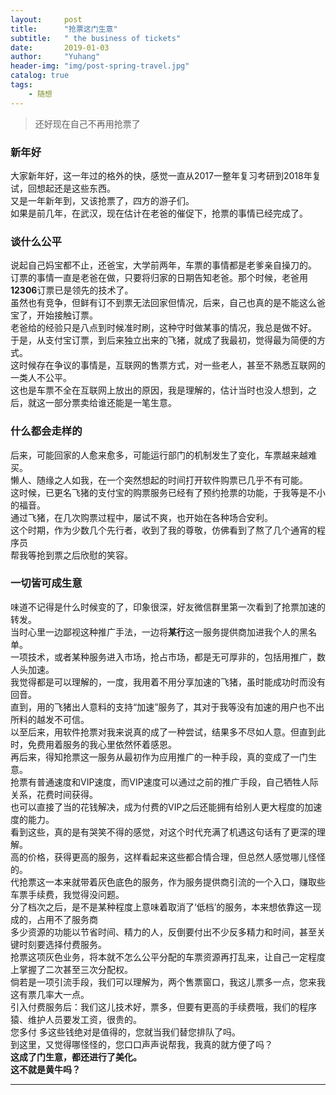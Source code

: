 ```yaml
---
layout:     post
title:      "抢票这门生意"
subtitle:   " the business of tickets"
date:       2019-01-03
author:     "Yuhang"
header-img: "img/post-spring-travel.jpg"
catalog: true
tags:
    - 随想
---
```


> 还好现在自己不再用抢票了

### 新年好

大家新年好，这一年过的格外的快，感觉一直从2017一整年复习考研到2018年复试，回想起还是这些东西。<br>
又是一年新年到，又该抢票了，四方的游子们。<br>
如果是前几年，在武汉，现在估计在老爸的催促下，抢票的事情已经完成了。<br>


### 谈什么公平

说起自己妈宝都不止，还爸宝，大学前两年，车票的事情都是老爹亲自操刀的。<br>
订票的事情一直是老爸在做，只要将归家的日期告知老爸。那个时候，老爸用**12306**订票已是领先的技术了。<br>
虽然也有竞争，但鲜有订不到票无法回家但情况，后来，自己也真的是不能这么爸宝了，开始接触订票。<br>
老爸给的经验只是八点到时候准时刷，这种守时做某事的情况，我总是做不好。<br>
于是，从支付宝订票，到后来独立出来的飞猪，就成了我最初，觉得最为简便的方式。<br>
这时候存在争议的事情是，互联网的售票方式，对一些老人，甚至不熟悉互联网的一类人不公平。<br>
这也是车票不全在互联网上放出的原因，我是理解的，估计当时也没人想到，之后，就这一部分票卖给谁还能是一笔生意。


### 什么都会走样的

后来，可能回家的人愈来愈多，可能运行部门的机制发生了变化，车票越来越难买。<br>
懒人、随缘之人如我，在一个突然想起的时间打开软件购票已几乎不有可能。<br>
这时候，已更名飞猪的支付宝的购票服务已经有了预约抢票的功能，于我等是不小的福音。<br>
通过飞猪，在几次购票过程中，屡试不爽，也开始在各种场合安利。<br>
这个时期，作为少数几个先行者，收到了我的尊敬，仿佛看到了熬了几个通宵的程序员<br>
帮我等抢到票之后欣慰的笑容。<br>


### 一切皆可成生意

味道不记得是什么时候变的了，印象很深，好友微信群里第一次看到了抢票加速的转发。<br>
当时心里一边鄙视这种推广手法，一边将**某行**这一服务提供商加进我个人的黑名单。<br>
一项技术，或者某种服务进入市场，抢占市场，都是无可厚非的，包括用推广，数人头加速。<br>
我觉得都是可以理解的，一度，我用着不用分享加速的飞猪，虽时能成功时而没有回音。<br>
直到，用的飞猪出人意料的支持“加速”服务了，其对于我等没有加速的用户也不出所料的越发不可信。<br>
以至后来，用软件抢票对我来说真的成了一种尝试，结果多不尽如人意。但直到此时，免费用着服务的我心里依然怀着感恩。<br>
再后来，得知抢票这一服务从最初作为应用推广的一种手段，真的变成了一门生意。<br>
抢票有普通速度和VIP速度，而VIP速度可以通过之前的推广手段，自己牺牲人际关系，花费时间获得。<br>
也可以直接了当的花钱解决，成为付费的VIP之后还能拥有给别人更大程度的加速度的能力。<br>
看到这些，真的是有哭笑不得的感觉，对这个时代充满了机遇这句话有了更深的理解。<br>
高的价格，获得更高的服务，这样看起来这些都合情合理，但总然人感觉哪儿怪怪的。<br>
代抢票这一本来就带着灰色底色的服务，作为服务提供商引流的一个入口，赚取些车票手续费，我觉得没问题。<br>
分了档次之后，是不是某种程度上意味着取消了‘低档’的服务，本来想依靠这一现成的，占用不了服务商<br>
多少资源的功能以节省时间、精力的人，反倒要付出不少反多精力和时间，甚至关键时刻要选择付费服务。<br>
抢票这项灰色业务，将本就不怎么公平分配的车票资源再打乱来，让自己一定程度上掌握了二次甚至三次分配权。<br>
倘若是一项引流手段，我们可以理解为，两个售票窗口，我这儿票多一点，您来我这有票几率大一点。<br>
引入付费服务后：我们这儿技术好，票多，但要有更高的手续费哦，我们的程序猿、维护人员要发工资，很贵的。<br>
您多付 多这些钱绝对是值得的，您就当我们替您排队了吗。<br>
到这里，又觉得哪怪怪的，您口口声声说帮我，我真的就方便了吗？<br>
<strong>这成了门生意，都还进行了美化。</strong><br>
<strong>这不就是黄牛吗？</strong>











---
